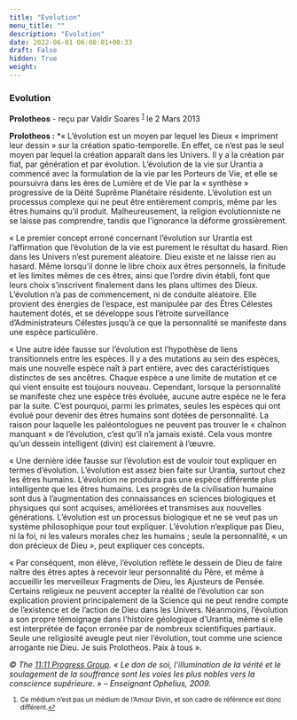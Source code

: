 ```yaml
---
title: "Evolution"
menu_title: ""
description: "Evolution"
date: 2022-06-01 06:00:01+00:33
draft: False
hidden: True
weight:
---
```

### Evolution

**Prolotheos** - reçu par Valdir Soares <sup id="a1">[1](#f1)</sup> le 2 Mars 2013

**Prolotheos :**  *« L’évolution est un moyen par lequel les Dieux  « impriment leur dessin  » sur la création spatio-temporelle. En effet, ce n’est pas le seul moyen par lequel la création apparaît dans les Univers. Il y a la création par fiat, par génération et par évolution. L’évolution de la vie sur Urantia a commencé avec la formulation de la vie par les Porteurs de Vie, et elle se poursuivra dans les ères de Lumière et de Vie par la « synthèse » progressive de la Déité Suprême Planétaire résidente. L’évolution est un processus complexe qui ne peut être entièrement compris, même par les êtres humains qu’il produit. Malheureusement, la religion évolutionniste ne se laisse pas comprendre, tandis que l’ignorance la déforme grossièrement.

« Le premier concept erroné concernant l’évolution sur Urantia est l’affirmation que l’évolution de la vie est purement le résultat du hasard. Rien dans les Univers n’est purement aléatoire. Dieu existe et ne laisse rien au hasard. Même lorsqu’il donne le libre choix aux êtres personnels, la finitude et les limites mêmes de ces êtres, ainsi que l’ordre divin établi, font que leurs choix s’inscrivent finalement dans les plans ultimes des Dieux. L’évolution n’a pas de commencement, ni de conduite aléatoire. Elle provient des énergies de l’espace, est manipulée par des Êtres Célestes hautement dotés, et se développe sous l’étroite surveillance d’Administrateurs Célestes jusqu’à ce que la personnalité se manifeste dans une espèce particulière.

« Une autre idée fausse sur l’évolution est l’hypothèse de liens transitionnels entre les espèces. Il y a des mutations au sein des espèces, mais une nouvelle espèce naît à part entière, avec des caractéristiques distinctes de ses ancêtres. Chaque espèce a une limite de mutation et ce qui vient ensuite est toujours nouveau. Cependant, lorsque la personnalité se manifeste chez une espèce très évoluée, aucune autre espèce ne le fera par la suite. C’est pourquoi, parmi les primates, seules les espèces qui ont évolué pour devenir des êtres humains sont dotées de personnalité. La raison pour laquelle les paléontologues ne peuvent pas trouver le « chaînon manquant » de l’évolution, c’est qu’il n’a jamais existé. Cela vous montre qu’un dessein intelligent (divin) est clairement à l’œuvre.

« Une dernière idée fausse sur l’évolution est de vouloir tout expliquer en termes d’évolution. L’évolution est assez bien faite sur Urantia, surtout chez les êtres humains. L’évolution ne produira pas une espèce différente plus intelligente que les êtres humains. Les progrès de la civilisation humaine sont dus à l’augmentation des connaissances en sciences biologiques et physiques qui sont acquises, améliorées et transmises aux nouvelles générations. L’évolution est un processus biologique et ne se veut pas un système philosophique pour tout expliquer. L’évolution n’explique pas Dieu, ni la foi, ni les valeurs morales chez les humains ; seule la personnalité, « un don précieux de Dieu », peut expliquer ces concepts.

« Par conséquent, mon élève, l’évolution reflète le dessein de Dieu de faire naître des êtres aptes à recevoir leur personnalité du Père, et même à accueillir les merveilleux Fragments de Dieu, les Ajusteurs de Pensée. Certains religieux ne peuvent accepter la réalité de l’évolution car son explication provient principalement de la Science qui ne peut rendre compte de l’existence et de l’action de Dieu dans les Univers. Néanmoins, l’évolution a son propre témoignage dans l’histoire géologique d’Urantia, même si elle est interprétée de façon erronée par de nombreux scientifiques partiaux. Seule une religiosité aveugle peut nier l’évolution, tout comme une science arrogante nie Dieu. Je suis Prolotheos. Paix à tous ».

*© The [11:11 Progress Group](http://www.1111ProgressGroup.com). « Le don de soi, l’illumination de la vérité et le soulagement de la souffrance sont les voies les plus nobles vers la conscience supérieure. » – Enseignant Ophelius, 2009.*
<small>

1. <large id="f1"> Ce médium n’est pas un médium de l’Amour Divin, et son cadre de référence est donc différent.[↩](#a1)
